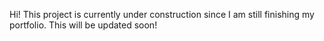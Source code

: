 Hi! This project is currently under construction since I am still finishing my portfolio. This will be updated soon!
